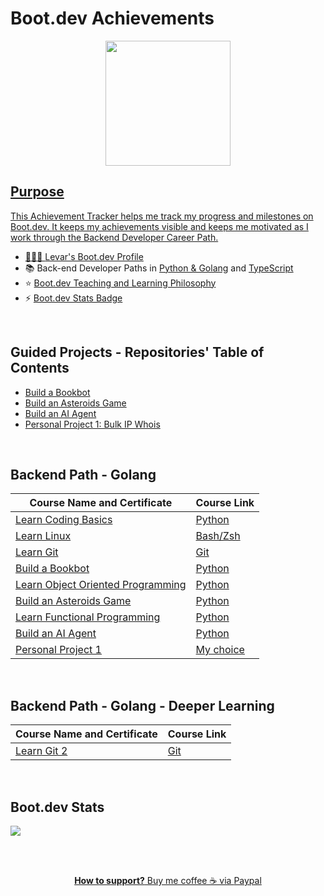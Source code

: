 # Boot.dev Achievements

<p align="center">
<a href="https://www.boot.dev/u/lev2pr0">  
  <img src="https://github.com/bootdotdev/bootdev/assets/4583705/7a1184f1-bb43-45fa-a363-f18f8309056f" style="width:200px;" />
</p>

## Purpose

This Achievement Tracker helps me track my progress and milestones on Boot.dev. It keeps my achievements visible and keeps me motivated as I work through the Backend Developer Career Path.

- 👨🏽‍💻 [Levar's Boot.dev Profile](https://www.boot.dev/u/lev2pr0)
- 📚 Back-end Developer Paths in [Python & Golang](https://www.boot.dev/tracks/backend-python-golang) and [TypeScript](https://www.boot.dev/tracks/backend-python-typescript)
- ⭐ [Boot.dev Teaching and Learning Philosophy](https://blog.boot.dev/about/)
- ⚡️ [Boot.dev Stats Badge](https://github.com/lev2pr0/bootdotdevAchievements/tree/main?tab=readme-ov-file#bootdev-stats)


</br>


## Guided Projects - Repositories' Table of Contents
- [Build a Bookbot](https://github.com/lev2pr0/bookbot)
- [Build an Asteroids Game](https://github.com/lev2pr0/asteroids)
- [Build an AI Agent](https://github.com/lev2pr0/aiagent)
- [Personal Project 1: Bulk IP Whois](https://github.com/lev2pr0/ipwhois)
<!--                              

- [Build a Static Site Generator]()

- [Build a Pokedex]()
- [Build a Blog Aggregator]()
- [Capstone Project]()
--->

</br>

## Backend Path - Golang

| Course Name and Certificate                                                                                | Course Link                                                                                  |
| ---------------------------------------------------------------------------------------------------------- | -------------------------------------------------------------------------------------------- |
| [Learn Coding Basics](https://www.boot.dev/certificates/2b7c9a77-e8c6-443a-afc1-d6aef7d618f0)              | [Python](https://www.boot.dev/courses/learn-code-python)                                     |
| [Learn Linux](https://www.boot.dev/certificates/3b7d5077-1a44-4757-91b6-0f4d0858bfd1)                      | [Bash/Zsh](https://www.boot.dev/courses/learn-linux)                                         |
| [Learn Git](https://www.boot.dev/certificates/35846e49-e2ff-4492-be1f-71a0330534ec)                        | [Git](https://www.boot.dev/courses/learn-git)                                                |
| [Build a Bookbot](https://www.boot.dev/certificates/26647931-1816-4849-bf4f-4b0db632cd1a)                  | [Python](https://www.boot.dev/courses/build-bookbot-python)                                  |
| [Learn Object Oriented Programming](https://www.boot.dev/certificates/1fa594db-b854-454b-a3dc-7eee3d118573)| [Python](https://www.boot.dev/courses/learn-object-oriented-programming-python)              |
| [Build an Asteroids Game](https://www.boot.dev/certificates/84740883-6723-42f0-ad99-25ae3c4475c7)          | [Python](https://www.boot.dev/courses/build-asteroids-python)                                |
| [Learn Functional Programming](https://www.boot.dev/certificates/1de7d024-f398-40ed-ad5b-f64684d5a9fc)     | [Python](https://www.boot.dev/courses/learn-functional-programming-python)                   |
| [Build an AI Agent](https://www.boot.dev/certificates/ea0553d7-1625-4e96-8a59-b6a0db7b00de)                | [Python](https://www.boot.dev/courses/build-ai-agent-python)                                 |
| [Personal Project 1](https://www.boot.dev/certificates/cb8572d7-be86-4b84-8795-801a74284c71)               | [My choice](https://www.boot.dev/courses/build-personal-project-1)                           |



<!---
| Learn Data Structures and Algorithms                                                                       | [Python](https://www.boot.dev/courses/learn-data-structures-and-algorithms-python)           |
| Build a Static Site Generator                                                                              | [Python](https://www.boot.dev/courses/build-static-site-generator-python)                    |
| Learn Memory Management                                                                                    | [C](https://www.boot.dev/courses/learn-memory-management-c)                                  |
| Learn Golang                                                                                               | [Go](https://www.boot.dev/courses/learn-golang)                                              |
| Learn HTTP Clients                                                                                         | [Go](https://www.boot.dev/courses/learn-http-clients-golang)                                 |
| Build a Pokedex                                                                                            | [Go](https://www.boot.dev/courses/build-pokedex-cli-golang)                                  |
| Learn SQL                                                                                                  | [SQL](https://www.boot.dev/courses/learn-sql)                                                |
| Build a Blog Aggregator                                                                                    | [Go](https://www.boot.dev/courses/build-blog-aggregator-golang)                              |
| Learn HTTP Servers                                                                                         | [Go](https://www.boot.dev/courses/learn-http-servers-golang)                                 |
| Learn File Storage and CDNs                                                                                | [Go + S3 + CloudFront](https://www.boot.dev/courses/learn-file-servers-s3-cloudfront-golang) |
| Learn Docker                                                                                               | [Docker](https://www.boot.dev/courses/learn-docker)                                          |
| Learn Web Security                                                                                         | Go                                                                                           |
| Learn Pub/Sub Architecture                                                                                 | [Go](https://www.boot.dev/courses/learn-pub-sub-rabbitmq)                                    |
| Capstone Project                                                                                           | [Your choice](https://www.boot.dev/courses/build-capstone-project)                           |
| Learn to Find a Job                                                                                        | [Job Search](https://www.boot.dev/courses/learn-job-search)                                  |

--->

</br>

## Backend Path - Golang - Deeper Learning

| Course Name and Certificate                                                                                | Course Link                                                                                  |
| ---------------------------------------------------------------------------------------------------------- | -------------------------------------------------------------------------------------------- |
| [Learn Git 2](https://www.boot.dev/certificates/c233b551-3b02-4316-9f6d-a96fa8b9fdd1)                      | [Git](https://www.boot.dev/courses/learn-git-2)                                              |

<!--
| [Learn Coding Basics](https://www.boot.dev/certificates/2b7c9a77-e8c6-443a-afc1-d6aef7d618f0)              | [Python](https://www.boot.dev/courses/learn-code-python)                                     |
--->

</br>

## Boot.dev Stats

<p align="left">
  <a href="https://www.boot.dev/u/lev2pr0">  
  <img src="https://api.boot.dev/v1/users/public/bb3ebf0f-1e88-46f0-8682-fa88ff98bfb4/thumbnail" >
</p>

<br><br/>

<p align="center" 
 
 **How to support?** Buy me coffee ☕️ via [Paypal](https://www.paypal.com/donate/?business=E7G9HLW2WPV22&no_recurring=1&item_name=Empowering+all+to+achieve+success+through+technology.%0A&currency_code=USD)

</p>
